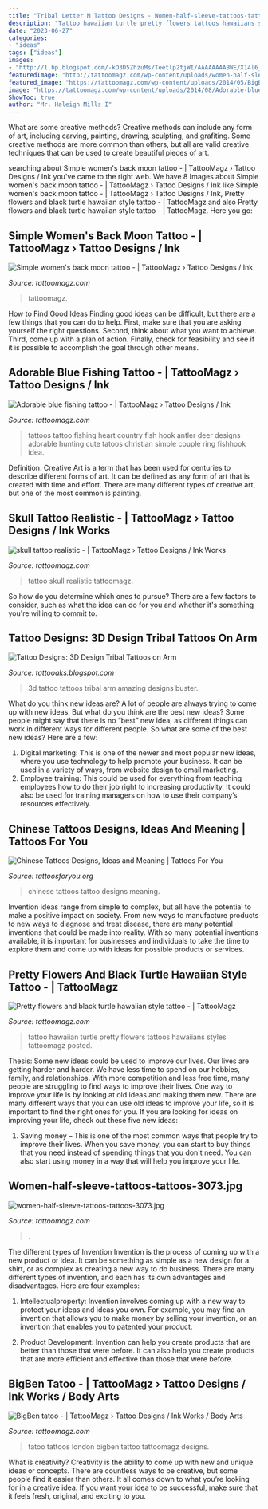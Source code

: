 ```yaml
---
title: "Tribal Letter M Tattoo Designs - Women-half-sleeve-tattoos-tattoos-3073.jpg"
description: "Tattoo hawaiian turtle pretty flowers tattoos hawaiians styles tattoomagz posted"
date: "2023-06-27"
categories:
- "ideas"
tags: ["ideas"]
images:
- "http://1.bp.blogspot.com/-kO3D5ZhzuMs/Teetlp2tjWI/AAAAAAAABWE/X14l6_Huiko/s1600/3D%2BTribal%2BTattoos%2BDesign%2Bin%2BArm%2B2.jpg"
featuredImage: "http://tattoomagz.com/wp-content/uploads/women-half-sleeve-tattoos-tattoos-3073.jpg"
featured_image: "https://tattoomagz.com/wp-content/uploads/2014/05/BigBen-tatoo.jpg"
image: "https://tattoomagz.com/wp-content/uploads/2014/08/Adorable-blue-fishing-tattoo.jpg"
ShowToc: true
author: "Mr. Haleigh Mills I"
---
```



What are some creative methods?
Creative methods can include any form of art, including carving, painting, drawing, sculpting, and grafiting. Some creative methods are more common than others, but all are valid creative techniques that can be used to create beautiful pieces of art.

	

		
searching about Simple women&#039;s back moon tattoo - | TattooMagz › Tattoo Designs / Ink you've came to the right web. We have 8 Images about Simple women&#039;s back moon tattoo - | TattooMagz › Tattoo Designs / Ink like Simple women&#039;s back moon tattoo - | TattooMagz › Tattoo Designs / Ink, Pretty flowers and black turtle hawaiian style tattoo - | TattooMagz and also Pretty flowers and black turtle hawaiian style tattoo - | TattooMagz. Here you go:
		
    
## Simple Women&#039;s Back Moon Tattoo - | TattooMagz › Tattoo Designs / Ink

<img loading=lazy src="https://tattoomagz.com/wp-content/uploads/2014/07/Simple-womens-back-moon-tattoo1.jpg" onerror="this.onerror=null;this.src='https://tse1.mm.bing.net/th?id=OIP.iz7L4o96wJ-_mF95TUUhyAHaJ3&amp;pid=15.1';" alt="Simple women&#039;s back moon tattoo - | TattooMagz › Tattoo Designs / Ink">

_Source: tattoomagz.com_

>tattoomagz. 

	

How to Find Good Ideas
Finding good ideas can be difficult, but there are a few things that you can do to help. First, make sure that you are asking yourself the right questions. Second, think about what you want to achieve. Third, come up with a plan of action. Finally, check for feasibility and see if it is possible to accomplish the goal through other means.

    
## Adorable Blue Fishing Tattoo - | TattooMagz › Tattoo Designs / Ink

<img loading=lazy src="https://tattoomagz.com/wp-content/uploads/2014/08/Adorable-blue-fishing-tattoo.jpg" onerror="this.onerror=null;this.src='https://tse1.mm.bing.net/th?id=OIP.jCNZBDNXBnKVwgQuzYit6gHaJ4&amp;pid=15.1';" alt="Adorable blue fishing tattoo - | TattooMagz › Tattoo Designs / Ink">

_Source: tattoomagz.com_

>tattoos tattoo fishing heart country fish hook antler deer designs adorable hunting cute tatoos christian simple couple ring fishhook idea. 

	

Definition:
Creative Art is a term that has been used for centuries to describe different forms of art. It can be defined as any form of art that is created with time and effort. There are many different types of creative art, but one of the most common is painting.

    
## Skull Tattoo Realistic - | TattooMagz › Tattoo Designs / Ink Works

<img loading=lazy src="https://tattoomagz.com/wp-content/uploads/2014/01/skull-tattoo-realistic.jpg" onerror="this.onerror=null;this.src='https://tse2.mm.bing.net/th?id=OIP.Fu5P2JyGXJJTQ7mRi5YiMwHaI8&amp;pid=15.1';" alt="skull tattoo realistic - | TattooMagz › Tattoo Designs / Ink Works">

_Source: tattoomagz.com_

>tattoo skull realistic tattoomagz. 

	

So how do you determine which ones to pursue? There are a few factors to consider, such as what the idea can do for you and whether it's something you're willing to commit to.

    
## Tattoo Designs: 3D Design Tribal Tattoos On Arm

<img loading=lazy src="http://1.bp.blogspot.com/-kO3D5ZhzuMs/Teetlp2tjWI/AAAAAAAABWE/X14l6_Huiko/s1600/3D%2BTribal%2BTattoos%2BDesign%2Bin%2BArm%2B2.jpg" onerror="this.onerror=null;this.src='https://tse1.mm.bing.net/th?id=OIP.CCH0YwHvZKOrzSJMXwuU9gAAAA&amp;pid=15.1';" alt="Tattoo Designs: 3D Design Tribal Tattoos on Arm">

_Source: tattooaks.blogspot.com_

>3d tattoo tattoos tribal arm amazing designs buster. 

	

What do you think new ideas are?
A lot of people are always trying to come up with new ideas. But what do you think are the best new ideas? Some people might say that there is no “best” new idea, as different things can work in different ways for different people. So what are some of the best new ideas? Here are a few: 
1) Digital marketing: This is one of the newer and most popular new ideas, where you use technology to help promote your business. It can be used in a variety of ways, from website design to email marketing. 
2) Employee training: This could be used for everything from teaching employees how to do their job right to increasing productivity. It could also be used for training managers on how to use their company’s resources effectively.

    
## Chinese Tattoos Designs, Ideas And Meaning | Tattoos For You

<img loading=lazy src="http://www.tattoosforyou.org/wp-content/uploads/2013/10/Chinese-Tattoo-682x1024.jpg" onerror="this.onerror=null;this.src='https://tse2.mm.bing.net/th?id=OIP.Tw7xW5PFCr86B7Qi6Lzt_wHaLH&amp;pid=15.1';" alt="Chinese Tattoos Designs, Ideas and Meaning | Tattoos For You">

_Source: tattoosforyou.org_

>chinese tattoos tattoo designs meaning. 

	

Invention ideas range from simple to complex, but all have the potential to make a positive impact on society. From new ways to manufacture products to new ways to diagnose and treat disease, there are many potential inventions that could be made into reality. With so many potential inventions available, it is important for businesses and individuals to take the time to explore them and come up with ideas for possible products or services.

    
## Pretty Flowers And Black Turtle Hawaiian Style Tattoo - | TattooMagz

<img loading=lazy src="https://tattoomagz.com/wp-content/uploads/2014/07/Pretty-flowers-and-black-turtle-hawaiian-style-tattoo-675x900.jpg" onerror="this.onerror=null;this.src='https://tse3.mm.bing.net/th?id=OIP.tAnHwWRy1zzdhsh9bjG61wHaJ4&amp;pid=15.1';" alt="Pretty flowers and black turtle hawaiian style tattoo - | TattooMagz">

_Source: tattoomagz.com_

>tattoo hawaiian turtle pretty flowers tattoos hawaiians styles tattoomagz posted. 

	

Thesis: Some new ideas could be used to improve our lives.
Our lives are getting harder and harder. We have less time to spend on our hobbies, family, and relationships. With more competition and less free time, many people are struggling to find ways to improve their lives. One way to improve your life is by looking at old ideas and making them new. There are many different ways that you can use old ideas to improve your life, so it is important to find the right ones for you. If you are looking for ideas on improving your life, check out these five new ideas: 
1) Saving money – This is one of the most common ways that people try to improve their lives. When you save money, you can start to buy things that you need instead of spending things that you don't need. You can also start using money in a way that will help you improve your life.

    
## Women-half-sleeve-tattoos-tattoos-3073.jpg

<img loading=lazy src="http://tattoomagz.com/wp-content/uploads/women-half-sleeve-tattoos-tattoos-3073.jpg" onerror="this.onerror=null;this.src='https://tse2.mm.bing.net/th?id=OIP.muqBa9xF5-w25vRE9oM0MQHaLI&amp;pid=15.1';" alt="women-half-sleeve-tattoos-tattoos-3073.jpg">

_Source: tattoomagz.com_

>. 

	

The different types of Invention
Invention is the process of coming up with a new product or idea. It can be something as simple as a new design for a shirt, or as complex as creating a new way to do business. There are many different types of invention, and each has its own advantages and disadvantages. Here are four examples: 
1. Intellectualproperty: Invention involves coming up with a new way to protect your ideas and ideas you own. For example, you may find an invention that allows you to make money by selling your invention, or an invention that enables you to patented your product. 

2. Product Development: Invention can help you create products that are better than those that were before. It can also help you create products that are more efficient and effective than those that were before. 


    
## BigBen Tatoo - | TattooMagz › Tattoo Designs / Ink Works / Body Arts

<img loading=lazy src="https://tattoomagz.com/wp-content/uploads/2014/05/BigBen-tatoo.jpg" onerror="this.onerror=null;this.src='https://tse2.mm.bing.net/th?id=OIP.SGSnQ5NQ5cqM-GJGBnJa3gHaJ4&amp;pid=15.1';" alt="BigBen tatoo - | TattooMagz › Tattoo Designs / Ink Works / Body Arts">

_Source: tattoomagz.com_

>tatoo tattoos london bigben tattoo tattoomagz designs. 

	

What is creativity?
Creativity is the ability to come up with new and unique ideas or concepts. There are countless ways to be creative, but some people find it easier than others. It all comes down to what you’re looking for in a creative idea. If you want your idea to be successful, make sure that it feels fresh, original, and exciting to you.

